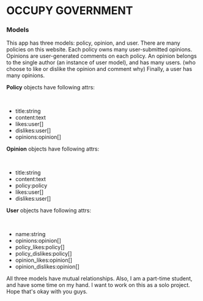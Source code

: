 <h1>OCCUPY GOVERNMENT</h1>
<h3>Models</h3>
<p>This app has three models: policy, opinion, and user. There are many policies on this website. Each policy owns many user-submitted opinions. Opinions are user-generated comments on each policy. An opinion belongs to the single author (an instance of user model), and has many users. (who choose to like or dislike the opinion and comment why) Finally, a user has many opinions.</p>

<p><strong>Policy</strong> objects have following attrs:</p><br>
<ul>
  <li>title:string</li>
  <li>content:text</li>
  <li>likes:user[]</li>
  <li>dislikes:user[]</li>
  <li>opinions:opinion[]</li>
</ul>
<p><strong>Opinion</strong> objects have following attrs:</p><br>
<ul>
  <li>title:string</li>
  <li>content:text</li>
  <li>policy:policy</li>
  <li>likes:user[]</li>
  <li>dislikes:user[]</li>
</ul>
<p><strong>User</strong> objects have following attrs:</p><br>
<ul>
  <li>name:string</li>
  <li>opinions:opinion[]</li>
  <li>policy_likes:policy[]</li>
  <li>policy_dislikes:policy[]</li>
  <li>opinion_likes:opinion[]</li>
  <li>opinion_dislikes:opinion[]</li>
</ul>
<p>All three models have mutual relationships. Also, I am a part-time student, and have some time on my hand. I want to work on this as a solo project. Hope that's okay with you guys.</p>
